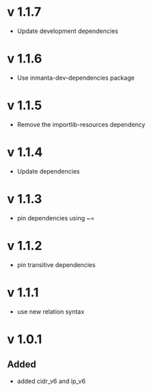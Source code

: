 # v 1.1.7
- Update development dependencies 
# v 1.1.6
- Use inmanta-dev-dependencies package

# v 1.1.5
- Remove the importlib-resources dependency

# v 1.1.4
- Update dependencies

# v 1.1.3
- pin dependencies using ~=

# v 1.1.2
- pin transitive dependencies

# v 1.1.1
- use new relation syntax

# v 1.0.1

## Added 

- added cidr_v6 and ip_v6
